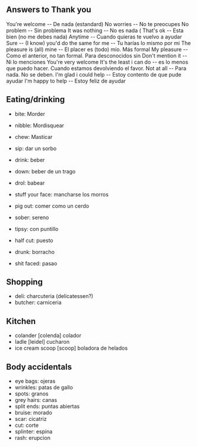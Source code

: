 ## Answers to Thank you

You're welcome -- De nada (estandard)
No worries -- No te preocupes
No problem -- Sin problema
It was nothing -- No es nada (
That's ok  -- Esta bien (no me debes nada)
Anytime -- Cuando quieras te vuelvo a ayudar
Sure -- 
(I know) you'd do the same for me  -- Tu harías lo mismo por mi
The pleasure is (all) mine -- El placer es (todo) mío. Más formal
My pleasure -- Como el anterior, no tan formal. Para desconocidos sin 
Don't mention it -- Ni lo menciones
You're very welcome
It's the least i can do -- es lo menos que puedo hacer. Cuando estamos devolviendo el favor.
Not at all -- Para nada. No se deben.
I'm glad i could help -- Estoy contento de que pude ayudar
I'm happy to help -- Estoy feliz de ayudar

## Eating/drinking

- bite: Morder
- nibble: Mordisquear
- chew: Masticar
- sip: dar un sorbo
- drink: beber
- down: beber de un trago
- drol: babear
- stuff your face: mancharse los morros
- pig out: comer como un cerdo

- sober: sereno
- tipsy: con puntillo
- half cut: puesto
- drunk: borracho
- shit faced: pasao

## Shopping

- deli: charcuteria (delicatessen?)
- butcher: carniceria

## Kitchen

- colander [colenda] colador
- ladle [leidel] cucharon
- ice cream scoop [scoop] boladora de helados

## Body accidentals

- eye bags: ojeras
- wrinkles: patas de gallo
- spots: granos
- grey hairs: canas
- split ends: puntas abiertas
- bruise: morado
- scar: cicatriz
- cut: corte
- splinter: espina
- rash: erupcion







